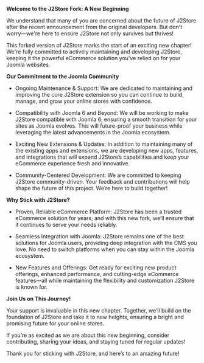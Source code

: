 **Welcome to the J2Store Fork: A New Beginning**

We understand that many of you are concerned about the future of J2Store after the recent announcement from the original developers. But don't worry—we're here to ensure J2Store not only survives but thrives!

This forked version of J2Store marks the start of an exciting new chapter! We're fully committed to actively maintaining and developing J2Store, keeping it the powerful eCommerce solution you've relied on for your Joomla websites.


**Our Commitment to the Joomla Community**

- Ongoing Maintenance & Support: We are dedicated to maintaining and improving the core J2Store extension so you can continue to build, manage, and grow your online stores with confidence.

- Compatibility with Joomla 6 and Beyond: We will be working to make J2Store compatible with Joomla 6, ensuring a smooth transition for your sites as Joomla evolves. This will future-proof your business while leveraging the latest advancements in the Joomla ecosystem.
  
- Exciting New Extensions & Updates: In addition to maintaining many of the existing apps and extensions, we are developing new apps, features, and integrations that will expand J2Store’s capabilities and keep your eCommerce experience fresh and innovative.

- Community-Centered Development: We are committed to keeping J2Store community-driven. Your feedback and contributions will help shape the future of this project. We’re here to build together!


**Why Stick with J2Store?**

- Proven, Reliable eCommerce Platform: J2Store has been a trusted eCommerce solution for years, and with this new fork, we’ll ensure that it continues to serve your needs reliably.

- Seamless Integration with Joomla: J2Store remains one of the best solutions for Joomla users, providing deep integration with the CMS you love. No need to switch platforms when you can stay within the Joomla ecosystem.

- New Features and Offerings: Get ready for exciting new product offerings, enhanced performance, and cutting-edge eCommerce features—all while maintaining the flexibility and customization J2Store is known for.


**Join Us on This Journey!**

Your support is invaluable in this new chapter. Together, we’ll build on the foundation of J2Store and take it to new heights, ensuring a bright and promising future for your online stores.

If you’re as excited as we are about this new beginning, consider contributing, sharing your ideas, and staying tuned for regular updates!

Thank you for sticking with J2Store, and here’s to an amazing future!
